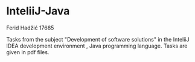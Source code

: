 # InteliiJ-Java

Ferid Hadžić 17685

Tasks from the subject "Development of software solutions" in the InteliiJ IDEA development environment , Java programming language. Tasks are given in pdf files.
